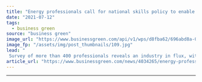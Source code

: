 ```yaml
---
title: "Energy professionals call for national skills policy to enable net zero transition"
date: "2021-07-12"
tags: 
  - business green
source: "business green"
image_url: "https://www.businessgreen.com/api/v1/wps/d8fba62/696abd8a-02f2-4839-b7b5-0cc1079276de/8/7EngineersEarthingCableH-national-grid-185x114.jpg"
image_fp: "/assets/img/post_thumbnails/109.jpg"
lead: "
 Survey of more than 400 professionals reveals an industry in flux, with more than half of respondents revealing they have moved or plan to shift into a different part of the sector ..."
article_url: "https://www.businessgreen.com/news/4034265/energy-professionals-national-skills-policy-prepare-net-zero"
---
```


---

